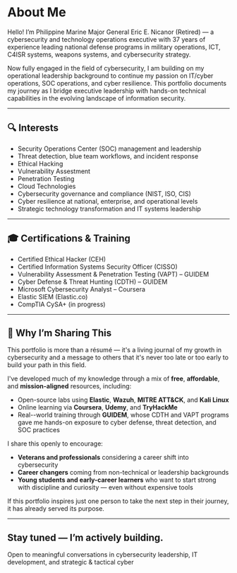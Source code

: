 # About Me

Hello! I’m Philippine Marine Major General Eric E. Nicanor (Retired) — a cybersecurity and technology operations executive with 37 years of experience leading national defense programs in military operations, ICT, C4ISR systems, weapons systems, and cybersecurity strategy.

Now fully engaged in the field of cybersecurity, I am building on my operational leadership background to continue my passion on IT/cyber operations, SOC operations, and cyber resilience. This portfolio documents my journey as I bridge executive leadership with hands-on technical capabilities in the evolving landscape of information security.

---

## 🔍 Interests

- Security Operations Center (SOC) management and leadership  
- Threat detection, blue team workflows, and incident response
- Ethical Hacking
- Vulnerability Assestment
- Penetration Testing
- Cloud Technologies
- Cybersecurity governance and compliance (NIST, ISO, CIS)  
- Cyber resilience at national, enterprise, and operational levels  
- Strategic technology transformation and IT systems leadership  

---

## 🎓 Certifications & Training

- Certified Ethical Hacker (CEH)
- Certified Information Systems Security Officer (CISSO)
- Vulnerability Assessment & Penetration Testing (VAPT) – GUIDEM
- Cyber Defense & Threat Hunting (CDTH) – GUIDEM
- Microsoft Cybersecurity Analyst – Coursera
- Elastic SIEM (Elastic.co)
- CompTIA CySA+ (in progress)

---

## 🌱 Why I’m Sharing This

This portfolio is more than a résumé — it's a living journal of my growth in cybersecurity and a message to others that it's never too late or too early to build your path in this field.

I've developed much of my knowledge through a mix of **free**, **affordable**, and **mission-aligned** resources, including:

- Open-source labs using **Elastic**, **Wazuh**, **MITRE ATT&CK**, and **Kali Linux**
- Online learning via **Coursera**, **Udemy**, and **TryHackMe**
- Real--world training through **GUIDEM**, whose CDTH and VAPT programs gave me hands-on exposure to cyber defense, threat detection, and SOC practices

I share this openly to encourage:
- **Veterans and professionals** considering a career shift into cybersecurity
- **Career changers** coming from non-technical or leadership backgrounds
- **Young students and early-career learners** who want to start strong with discipline and curiosity — even without expensive tools

If this portfolio inspires just one person to take the next step in their journey, it has already served its purpose.

---

## Stay tuned — I’m actively building.  
Open to meaningful conversations in cybersecurity leadership, IT development, and strategic & tactical cyber
